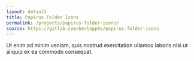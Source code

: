 ```yaml
---
layout: default
title: Papirus Folder Icons
permalink: /projects/papirus-folder-icons/
source: https://gitlab.com/benleppke/papirus-folder-icons
---
```


Ut enim ad minim veniam, quis nostrud exercitation ullamco laboris nisi ut aliquip ex ea commodo consequat.